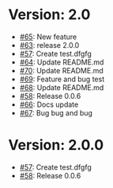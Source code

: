 Version: 2.0
============

* [#65](https://github.com/saadmk11/test/pull/65): New feature
* [#63](https://github.com/saadmk11/test/pull/63): release 2.0.0
* [#57](https://github.com/saadmk11/test/pull/57): Create test.dfgfg
* [#64](https://github.com/saadmk11/test/pull/64): Update README.md
* [#70](https://github.com/saadmk11/test/pull/70): Update README.md
* [#69](https://github.com/saadmk11/test/pull/69): Feature and bug test
* [#68](https://github.com/saadmk11/test/pull/68): Update README.md
* [#58](https://github.com/saadmk11/test/pull/58): Release 0.0.6
* [#66](https://github.com/saadmk11/test/pull/66): Docs update
* [#67](https://github.com/saadmk11/test/pull/67): Bug bug and bug


Version: 2.0.0
==============

* [#57](https://github.com/saadmk11/test/pull/57): Create test.dfgfg
* [#58](https://github.com/saadmk11/test/pull/58): Release 0.0.6
